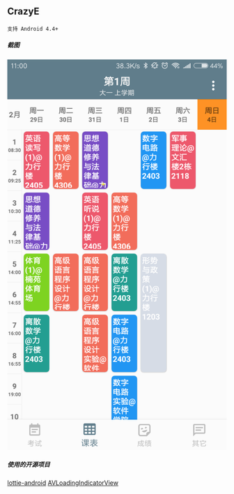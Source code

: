 ## CrazyE
    支持 Android 4.4+
##### 截图
![screenshot1](screenshot/screenshot1.png)

##### 使用的开源项目
[lottie-android](https://github.com/fullalien/lottie-android)
[AVLoadingIndicatorView](https://github.com/81813780/AVLoadingIndicatorView)
